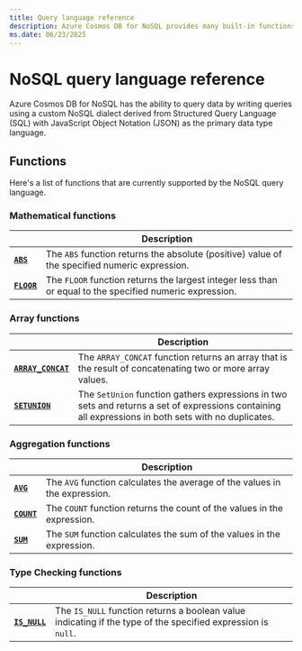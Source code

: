 ```yaml
---
title: Query language reference
description: Azure Cosmos DB for NoSQL provides many built-in functions for common tasks across a wide variety of categories.
ms.date: 06/23/2025
---
```


# NoSQL query language reference

Azure Cosmos DB for NoSQL has the ability to query data by writing queries using a custom NoSQL dialect derived from Structured Query Language (SQL) with JavaScript Object Notation (JSON) as the primary data type language.

## Functions

Here's a list of functions that are currently supported by the NoSQL query language.

### Mathematical functions

| | Description |
| --- | --- |
| **[`ABS`](abs.md)** | The `ABS` function returns the absolute (positive) value of the specified numeric expression. |
| **[`FLOOR`](floor.md)** | The `FLOOR` function returns the largest integer less than or equal to the specified numeric expression. |

### Array functions

| | Description |
| --- | --- |
| **[`ARRAY_CONCAT`](array-concat.md)** | The `ARRAY_CONCAT` function returns an array that is the result of concatenating two or more array values. |
| **[`SETUNION`](setunion.md)** | The `SetUnion` function gathers expressions in two sets and returns a set of expressions containing all expressions in both sets with no duplicates. |

### Aggregation functions

| | Description |
| --- | --- |
| **[`AVG`](avg.md)** | The `AVG` function calculates the average of the values in the expression. |
| **[`COUNT`](count.md)** | The `COUNT` function returns the count of the values in the expression. |
| **[`SUM`](sum.md)** | The `SUM` function calculates the sum of the values in the expression. |

### Type Checking functions

| | Description |
| --- | --- |
| **[`IS_NULL`](is-null.md)** | The `IS_NULL` function returns a boolean value indicating if the type of the specified expression is `null`. |
